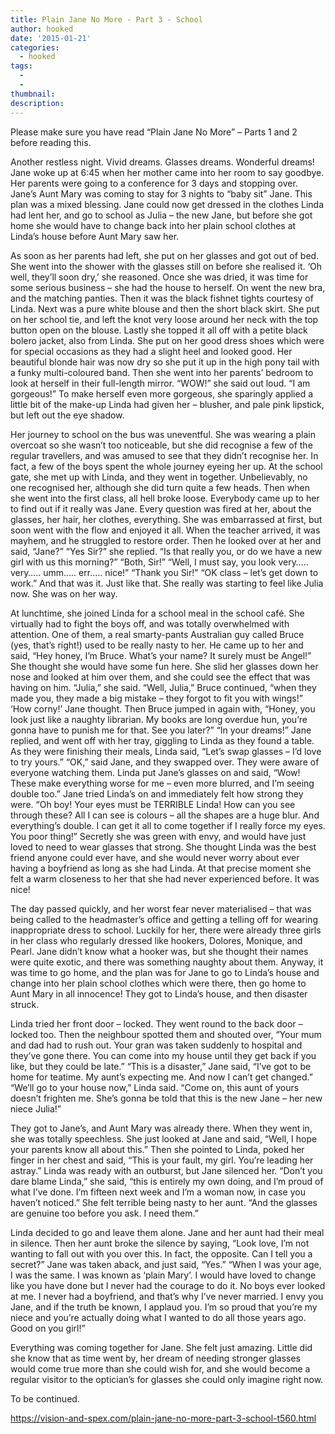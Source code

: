 ```yaml
---
title: Plain Jane No More - Part 3 - School
author: hooked
date: '2015-01-21'
categories:
  - hooked
tags:
  - 
  - 
thumbnail: 
description: 
---
```


Please make sure you have read “Plain Jane No More” – Parts 1 and 2 before reading this.

Another restless night. Vivid dreams. Glasses dreams. Wonderful dreams! Jane woke up at 6:45 when her mother came into her room to say goodbye. Her parents were going to a conference for 3 days and stopping over. Jane’s Aunt Mary was coming to stay for 3 nights to “baby sit” Jane. This plan was a mixed blessing. Jane could now get dressed in the clothes Linda had lent her, and go to school as Julia – the new Jane, but before she got home she would have to change back into her plain school clothes at Linda’s house before Aunt Mary saw her.

As soon as her parents had left, she put on her glasses and got out of bed. She went into the shower with the glasses still on before she realised it. ‘Oh well, they’ll soon dry,’ she reasoned. Once she was dried, it was time for some serious business – she had the house to herself. On went the new bra, and the matching panties. Then it was the black fishnet tights courtesy of Linda. Next was a pure white blouse and then the short black skirt. She put on her school tie, and left the knot very loose around her neck with the top button open on the blouse. Lastly she topped it all off with a petite black bolero jacket, also from Linda. She put on her good dress shoes which were for special occasions as they had a slight heel and looked good. Her beautiful blonde hair was now dry so she put it up in the high pony tail with a funky multi-coloured band. Then she went into her parents’ bedroom to look at herself in their full-length mirror. “WOW!” she said out loud. “I am gorgeous!” To make herself even more gorgeous, she sparingly applied a little bit of the make-up Linda had given her – blusher, and pale pink lipstick, but left out the eye shadow.

Her journey to school on the bus was uneventful. She was wearing a plain overcoat so she wasn’t too noticeable, but she did recognise a few of the regular travellers, and was amused to see that they didn’t recognise her. In fact, a few of the boys spent the whole journey eyeing her up. At the school gate, she met up with Linda, and they went in together. Unbelievably, no one recognised her, although she did turn quite a few heads. Then when she went into the first class, all hell broke loose. Everybody came up to her to find out if it really was Jane. Every question was fired at her, about the glasses, her hair, her clothes, everything. She was embarrassed at first, but soon went with the flow and enjoyed it all. When the teacher arrived, it was mayhem, and he struggled to restore order. Then he looked over at her and said, “Jane?”
“Yes Sir?” she replied.
“Is that really you, or do we have a new girl with us this morning?”
“Both, Sir!”
“Well, I must say, you look very….. very….. umm….. err….. nice!”
“Thank you Sir!”
“OK class – let’s get down to work.”
And that was it. Just like that. She really was starting to feel like Julia now. She was on her way.

At lunchtime, she joined Linda for a school meal in the school café. She virtually had to fight the boys off, and was totally overwhelmed with attention. One of them, a real smarty-pants Australian guy called Bruce (yes, that’s right!) used to be really nasty to her. He came up to her and said, “Hey honey, I’m Bruce. What’s your name? It surely must be Angel!”
She thought she would have some fun here. She slid her glasses down her nose and looked at him over them, and she could see the effect that was having on him.
“Julia,” she said.
“Well, Julia,” Bruce continued, “when they made you, they made a big mistake – they forgot to fit you with wings!”
‘How corny!’ Jane thought.
Then Bruce jumped in again with, “Honey, you look just like a naughty librarian. My books are long overdue hun, you’re gonna have to punish me for that. See you later?”
“In your dreams!” Jane replied, and went off with her tray, giggling to Linda as they found a table.
As they were finishing their meals, Linda said, “Let’s swap glasses – I’d love to try yours.”
“OK,” said Jane, and they swapped over. They were aware of everyone watching them. Linda put Jane’s glasses on and said, “Wow! These make everything worse for me – even more blurred, and I’m seeing double too.” Jane tried Linda’s on and immediately felt how strong they were. “Oh boy! Your eyes must be TERRIBLE Linda! How can you see through these? All I can see is colours – all the shapes are a huge blur. And everything’s double. I can get it all to come together if I really force my eyes. You poor thing!” Secretly she was green with envy, and would have just loved to need to wear glasses that strong. She thought Linda was the best friend anyone could ever have, and she would never worry about ever having a boyfriend as long as she had Linda. At that precise moment she felt a warm closeness to her that she had never experienced before. It was nice!

The day passed quickly, and her worst fear never materialised – that was being called to the headmaster’s office and getting a telling off for wearing inappropriate dress to school. Luckily for her, there were already three girls in her class who regularly dressed like hookers, Dolores, Monique, and Pearl. Jane didn’t know what a hooker was, but she thought their names were quite exotic, and there was something naughty about them. Anyway, it was time to go home, and the plan was for Jane to go to Linda’s house and change into her plain school clothes which were there, then go home to Aunt Mary in all innocence! They got to Linda’s house, and then disaster struck.

Linda tried her front door – locked. They went round to the back door – locked too. Then the neighbour spotted them and shouted over, “Your mum and dad had to rush out. Your gran was taken suddenly to hospital and they’ve gone there. You can come into my house until they get back if you like, but they could be late.”
“This is a disaster,” Jane said, “I’ve got to be home for teatime. My aunt’s expecting me. And now I can’t get changed.”
“We’ll go to your house now,” Linda said. “Come on, this aunt of yours doesn’t frighten me. She’s gonna be told that this is the new Jane – her new niece Julia!”

They got to Jane’s, and Aunt Mary was already there. When they went in, she was totally speechless. She just looked at Jane and said, “Well, I hope your parents know all about this.” Then she pointed to Linda, poked her finger in her chest and said, “This is your fault, my girl. You’re leading her astray.” Linda was ready with an outburst, but Jane silenced her. “Don’t you dare blame Linda,” she said, “this is entirely my own doing, and I’m proud of what I’ve done. I’m fifteen next week and I’m a woman now, in case you haven’t noticed.” She felt terrible being nasty to her aunt. “And the glasses are genuine too before you ask. I need them.”

Linda decided to go and leave them alone. Jane and her aunt had their meal in silence. Then her aunt broke the silence by saying, “Look love, I’m not wanting to fall out with you over this. In fact, the opposite. Can I tell you a secret?”
Jane was taken aback, and just said, “Yes.”
“When I was your age, I was the same. I was known as ‘plain Mary’. I would have loved to change like you have done but I never had the courage to do it. No boys ever looked at me. I never had a boyfriend, and that’s why I’ve never married. I envy you Jane, and if the truth be known, I applaud you. I’m so proud that you’re my niece and you’re actually doing what I wanted to do all those years ago. Good on you girl!”

Everything was coming together for Jane. She felt just amazing. Little did she know that as time went by, her dream of needing stronger glasses would come true more than she could wish for, and she would become a regular visitor to the optician’s for glasses she could only imagine right now.

To be continued.

https://vision-and-spex.com/plain-jane-no-more-part-3-school-t560.html
